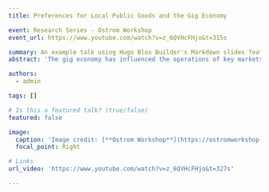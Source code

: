 ```yaml
---
title: Preferences for Local Public Goods and the Gig Economy

event: Research Series - Ostrom Workshop
event_url: https://www.youtube.com/watch?v=z_6QVHcFHjo&t=315s

summary: An example talk using Hugo Blox Builder's Markdown slides feature.
abstract: 'The gig economy has influenced the operations of key markets such as transportation and housing. Although there is a growing body of literature on this topic, the impact of individuals' preferences for government-provided goods on these new markets has not been extensively studied. This paper investigates the extent to which different responses to increases in property taxes shape the incentives to supply in the gig economy through short-term rental services (Airbnb). Empirical examination is done through a stacked difference-in-difference and stacked regression discontinuity model that compares the probability of exiting the Airbnb market between school districts in Texas with narrow approvals/rejections. Results from this model suggest that increases in property tax burden (captured via the elections) lead to an increase in the probability of exiting the Airbnb market in the short-term. These findings shed some light on the role that local policy plays in the development of Airbnb in the United States, and link two relevant literatures in policy evaluation.'

authors:
  - admin

tags: []

# Is this a featured talk? (true/false)
featured: false

image:
  caption: 'Image credit: [**Ostrom Workshop**](https://ostromworkshop.indiana.edu/index.html)'
  focal_point: Right

# Links
url_video: 'https://www.youtube.com/watch?v=z_6QVHcFHjo&t=327s'

---
```

